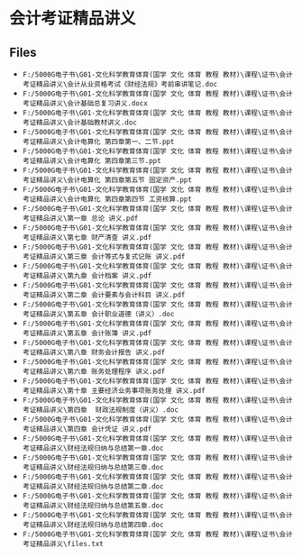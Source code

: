 # 会计考证精品讲义

## Files

- `F:/5000G电子书\G01-文化科学教育体育(国学 文化 体育 教程 教材)\课程\证书\会计考证精品讲义\会计从业资格考试《财经法规》考前串讲笔记.doc`
- `F:/5000G电子书\G01-文化科学教育体育(国学 文化 体育 教程 教材)\课程\证书\会计考证精品讲义\会计基础总复习讲义.docx`
- `F:/5000G电子书\G01-文化科学教育体育(国学 文化 体育 教程 教材)\课程\证书\会计考证精品讲义\会计基础教材讲义.doc`
- `F:/5000G电子书\G01-文化科学教育体育(国学 文化 体育 教程 教材)\课程\证书\会计考证精品讲义\会计电算化 第四章第一、二节.ppt`
- `F:/5000G电子书\G01-文化科学教育体育(国学 文化 体育 教程 教材)\课程\证书\会计考证精品讲义\会计电算化 第四章第三节.ppt`
- `F:/5000G电子书\G01-文化科学教育体育(国学 文化 体育 教程 教材)\课程\证书\会计考证精品讲义\会计电算化 第四章第五节 固定资产.ppt`
- `F:/5000G电子书\G01-文化科学教育体育(国学 文化 体育 教程 教材)\课程\证书\会计考证精品讲义\会计电算化 第四章第四节 工资核算.ppt`
- `F:/5000G电子书\G01-文化科学教育体育(国学 文化 体育 教程 教材)\课程\证书\会计考证精品讲义\第一章 总论 讲义.pdf`
- `F:/5000G电子书\G01-文化科学教育体育(国学 文化 体育 教程 教材)\课程\证书\会计考证精品讲义\第七章 财产清查 讲义.pdf`
- `F:/5000G电子书\G01-文化科学教育体育(国学 文化 体育 教程 教材)\课程\证书\会计考证精品讲义\第三章 会计等式与复式记账 讲义.pdf`
- `F:/5000G电子书\G01-文化科学教育体育(国学 文化 体育 教程 教材)\课程\证书\会计考证精品讲义\第九章 会计档案 讲义.pdf`
- `F:/5000G电子书\G01-文化科学教育体育(国学 文化 体育 教程 教材)\课程\证书\会计考证精品讲义\第二章 会计要素与会计科目 讲义.pdf`
- `F:/5000G电子书\G01-文化科学教育体育(国学 文化 体育 教程 教材)\课程\证书\会计考证精品讲义\第五章 会计职业道德（讲义）.doc`
- `F:/5000G电子书\G01-文化科学教育体育(国学 文化 体育 教程 教材)\课程\证书\会计考证精品讲义\第五章 会计账簿 讲义.pdf`
- `F:/5000G电子书\G01-文化科学教育体育(国学 文化 体育 教程 教材)\课程\证书\会计考证精品讲义\第八章 财务会计报告 讲义.pdf`
- `F:/5000G电子书\G01-文化科学教育体育(国学 文化 体育 教程 教材)\课程\证书\会计考证精品讲义\第六章 账务处理程序 讲义.pdf`
- `F:/5000G电子书\G01-文化科学教育体育(国学 文化 体育 教程 教材)\课程\证书\会计考证精品讲义\第十章 主要经济业务事项账务处理 讲义.pdf`
- `F:/5000G电子书\G01-文化科学教育体育(国学 文化 体育 教程 教材)\课程\证书\会计考证精品讲义\第四章  财政法规制度（讲义）.doc`
- `F:/5000G电子书\G01-文化科学教育体育(国学 文化 体育 教程 教材)\课程\证书\会计考证精品讲义\第四章 会计凭证 讲义.pdf`
- `F:/5000G电子书\G01-文化科学教育体育(国学 文化 体育 教程 教材)\课程\证书\会计考证精品讲义\财经法规归纳与总结第一章.doc`
- `F:/5000G电子书\G01-文化科学教育体育(国学 文化 体育 教程 教材)\课程\证书\会计考证精品讲义\财经法规归纳与总结第三章.doc`
- `F:/5000G电子书\G01-文化科学教育体育(国学 文化 体育 教程 教材)\课程\证书\会计考证精品讲义\财经法规归纳与总结第二章.doc`
- `F:/5000G电子书\G01-文化科学教育体育(国学 文化 体育 教程 教材)\课程\证书\会计考证精品讲义\财经法规归纳与总结第五章.doc`
- `F:/5000G电子书\G01-文化科学教育体育(国学 文化 体育 教程 教材)\课程\证书\会计考证精品讲义\财经法规归纳与总结第四章.doc`
- `F:/5000G电子书\G01-文化科学教育体育(国学 文化 体育 教程 教材)\课程\证书\会计考证精品讲义\files.txt`
